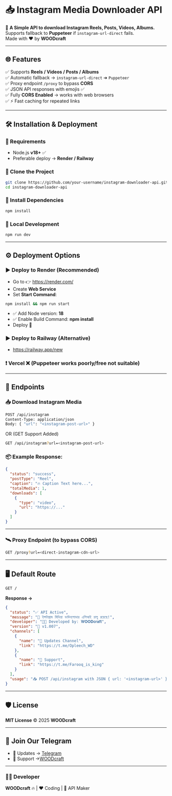 # 📥 Instagram Media Downloader API

🚀 **A Simple API to download Instagram Reels, Posts, Videos, Albums.**  
Supports fallback to **Puppeteer** if `instagram-url-direct` fails.  
Made with ❤️ by **WOODcraft**

---

## 🌐 Features

✅ Supports **Reels / Videos / Posts / Albums**  
✅ Automatic fallback → `instagram-url-direct` ➔ `Puppeteer`  
✅ Proxy endpoint `/proxy` to bypass **CORS**  
✅ JSON API responses with emojis ✅  
✅ Fully **CORS Enabled** → works with web browsers  
✅ ⚡ Fast caching for repeated links

---

## 🛠️ Installation & Deployment

### 🔸 Requirements
- Node.js **v18+** ✅
- Preferable deploy → **Render / Railway**

### 🔸 Clone the Project
```bash
git clone https://github.com/your-username/instagram-downloader-api.git
cd instagram-downloader-api
```

### 🔸 Install Dependencies
```bash
npm install
```

### 🔸 Local Development
```bash
npm run dev
```

---

## ⚙️ Deployment Options

### ▶️ Deploy to Render (Recommended)
- Go to 👉 https://render.com/
- Create **Web Service**
- Set **Start Command**:
```bash
npm install && npm run start
```
- ✅ Add Node version: **18**
- ✅ Enable Build Command: **npm install**
- Deploy 🚀

### ▶️ Deploy to Railway (Alternative)
- https://railway.app/new

### ❗ Vercel ❌ (Puppeteer works poorly/free not suitable)

---

## 🔑 Endpoints

### 📥 Download Instagram Media

```bash
POST /api/instagram
Content-Type: application/json
Body: { "url": "<instagram-post-url>" }
```

OR (GET Support Added)
```bash
GET /api/instagram?url=<instagram-post-url>
```

### 📦 Example Response:
```json
{
  "status": "success",
  "postType": "Reel",
  "caption": "🔥 Caption Text here...",
  "totalMedia": 1,
  "downloads": [
    {
      "type": "video",
      "url": "https://..."
    }
  ]
}
```

---

### 🛰️ Proxy Endpoint (to bypass CORS)
```bash
GET /proxy?url=<direct-instagram-cdn-url>
```

---

## 🖥️ Default Route
```bash
GET /
```
**Response →**
```json
{
  "status": "✅ API Active",
  "message": "🚀 ইন্সটাগ্রাম মিডিয়া ডাউনলোডার এপিআই চালু রয়েছে!",
  "developer": "👨‍💻 Developed by: 𝐖𝐎𝐎𝐃𝐜𝐫𝐚𝐟𝐭",
  "version": "🔖 v1.007",
  "channels": [
    {
      "name": "📢 Updates Channel",
      "link": "https://t.me/Opleech_WD"
    },
    {
      "name": "💬 Support",
      "link": "https://t.me/Farooq_is_king"
    }
  ],
  "usage": "📥 POST /api/instagram with JSON { url: '<instagram-url>' }"
}
```

---

## 🛡️ License
**MIT License** © 2025 **WOODcraft**

---

## 📢 Join Our Telegram
- 📢 Updates → [Telegram](https://t.me/Opleech_WD) 
- 💬 Support →[WOODcraft](https://t.me/Farooq_is_king)

---

### 👨‍💻 Developer
**WOODcraft** 🔥 | ❤️ Coding | 🚀 API Maker
